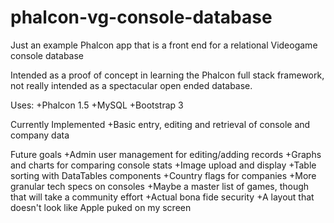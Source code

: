 phalcon-vg-console-database
===========================

Just an example Phalcon app that is a front end for a relational Videogame console database

Intended as a proof of concept in learning the Phalcon full stack framework, not really intended as a spectacular 
open ended database.

Uses:
+Phalcon 1.5
+MySQL
+Bootstrap 3

Currently Implemented
+Basic entry, editing and retrieval of console and company data

Future goals
+Admin user management for editing/adding records
+Graphs and charts for comparing console stats
+Image upload and display
+Table sorting with DataTables components
+Country flags for companies
+More granular tech specs on consoles
+Maybe a master list of games, though that will take a community effort
+Actual bona fide security
+A layout that doesn't look like Apple puked on my screen
